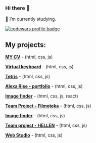 ### Hi there 👋

🔭 I’m currently studying.

<a href="https://www.codewars.com/users/KotenkoNata">
  <img src="https://www.codewars.com/users/KotenkoNata/badges/large" alt="codewars profile badge">
</a>



## My projects:

[**MY CV**](https://kotenkonata.github.io/rsschool-cv/) - (html, css, js)

[**Virtual keyboard**](https://kotenkonata.github.io/virtual-keyboard/) - (html, css, js)

[**Tetris**](https://famous-rolypoly-2938db.netlify.app/) - (html, css, js)

[**Alexa Rise - portfolio**](https://imaginative-pegasus-0b0a8b.netlify.app/) - (html, css, js)

[**Image finder**](https://kotenkonata.github.io/goit-react-hw-03-image-finder/) - (html, css, js, react)

[**Team Project - Filmoteka**](https://dmytro-kostiuk.github.io/Filmoteka/) - (html, css, js)

[**Image finder**](https://kotenkonata.github.io/goit-js-hw-13-image-finder/) - (html, css, js)

[**Team project - HELLEN**](https://projectteam18.github.io/parcel-project-template/) - (html, css, js)

[**Web Studio**](https://kotenkonata.github.io/goit-homework/) - (html, css, js)








